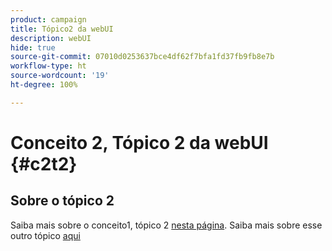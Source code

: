 ```yaml
---
product: campaign
title: Tópico2 da webUI
description: webUI
hide: true
source-git-commit: 07010d0253637bce4df62f7bfa1fd37fb9fb8e7b
workflow-type: ht
source-wordcount: '19'
ht-degree: 100%

---
```


# Conceito 2, Tópico 2 da webUI {#c2t2}

## Sobre o tópico 2

Saiba mais sobre o conceito1, tópico 2 [nesta página](../concept1/topic2.md).
Saiba mais sobre esse outro tópico [aqui](../../automation/workflow/about-workflows.md)